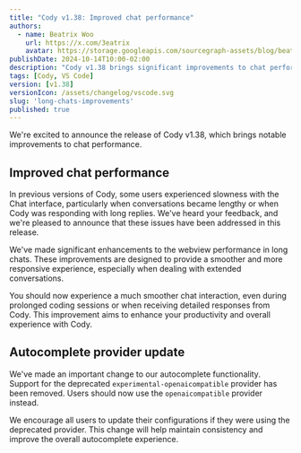 ```yaml
---
title: "Cody v1.38: Improved chat performance"
authors:
  - name: Beatrix Woo
    url: https://x.com/3eatrix
    avatar: https://storage.googleapis.com/sourcegraph-assets/blog/beatrix_avatar.png
publishDate: 2024-10-14T10:00-02:00
description: "Cody v1.38 brings significant improvements to chat performance and updates to the autocomplete provider."
tags: [Cody, VS Code]
version: [v1.38]
versionIcon: /assets/changelog/vscode.svg
slug: 'long-chats-improvements'
published: true
---
```


We're excited to announce the release of Cody v1.38, which brings notable improvements to chat performance.

## Improved chat performance

In previous versions of Cody, some users experienced slowness with the Chat interface, particularly when conversations became lengthy or when Cody was responding with long replies. We've heard your feedback, and we're pleased to announce that these issues have been addressed in this release.

We've made significant enhancements to the webview performance in long chats. These improvements are designed to provide a smoother and more responsive experience, especially when dealing with extended conversations.

You should now experience a much smoother chat interaction, even during prolonged coding sessions or when receiving detailed responses from Cody. This improvement aims to enhance your productivity and overall experience with Cody.

## Autocomplete provider update

We've made an important change to our autocomplete functionality. Support for the deprecated `experimental-openaicompatible` provider has been removed. Users should now use the `openaicompatible` provider instead. 

We encourage all users to update their configurations if they were using the deprecated provider. This change will help maintain consistency and improve the overall autocomplete experience.
